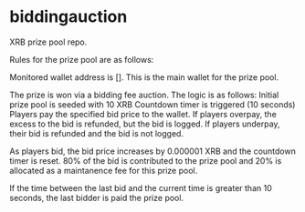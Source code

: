 # biddingauction

XRB prize pool repo.

Rules for the prize pool are as follows:

Monitored wallet address is []. This is the main wallet for the prize pool.

The prize is won via a bidding fee auction. The logic is as follows: Initial prize pool is seeded with 10 XRB Countdown timer is triggered (10 seconds) Players pay the specified bid price to the wallet. If players overpay, the excess to the bid is refunded, but the bid is logged. If players underpay, their bid is refunded and the bid is not logged.

As players bid, the bid price increases by 0.000001 XRB and the countdown timer is reset. 80% of the bid is contributed to the prize pool and 20% is allocated as a maintanence fee for this prize pool.

If the time between the last bid and the current time is greater than 10 seconds, the last bidder is paid the prize pool.
